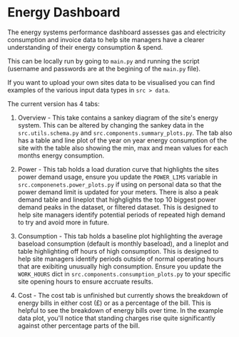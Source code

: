 # Energy Dashboard

The energy systems performance dashboard assesses gas and electricity consumption and invoice data to help site managers have a clearer understanding of their energy consumption & spend.

This can be locally run by going to `main.py` and running the script (username and passwords are at the begining of the `main.py` file).

If you want to upload your own sites data to be visualised you can find examples of the various input data types in `src > data`.

The current version has 4 tabs:

1. Overview - This take contains a sankey diagram of the site's energy system. This can be altered by changing the sankey data in the `src.utils.schema.py` and `src.components.summary_plots.py`. The tab also has a table and line plot of the year on year energy consumption of the site with the table also showing the min, max and mean values for each months energy consumption.

2. Power - This tab holds a load duration curve that highlights the sites power demand usage, ensure you update the `POWER_LIMS` variable in `src.componenets.power_plots.py` if using on personal data so that the power demand limit is updated for your meters. There is also a peak demand table and lineplot that highglights the top 10 biggest power demand peaks in the dataset, or filtered dataset. This is designed to help site managers identify potential periods of repeated high demand to try and avoid more in future.

3. Consumption - This tab holds a baseline plot highlighting the average baseload consumption (default is monthly baseload), and a lineplot and table highlighting off hours of high consumption. This is designed to help site managers identify periods outside of normal operating hours that are exibiting unusually high consumption. Ensure you update the `WORK_HOURS` dict in `src.components.consumption_plots.py` to your specific site opening hours to ensure accruate results.

4. Cost - The cost tab is unfinished but currently shows the breakdown of energy bills in either cost (£) or as a percentage of the bill. This is helpful to see the breakdown of energy bills over time. In the example data plot, you'll notice that standing charges rise quite significantly against other percentage parts of the bill.

